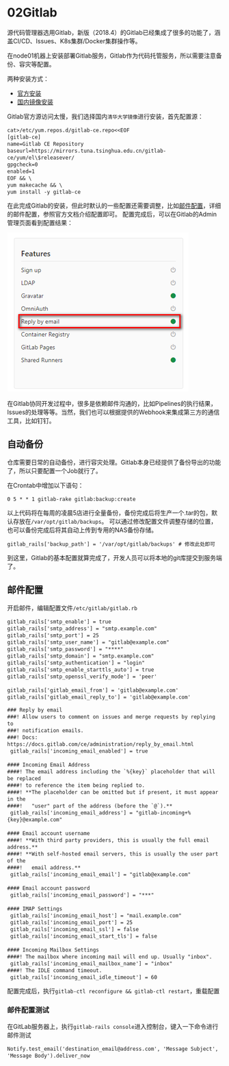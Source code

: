 02Gitlab
===
源代码管理器选用Gitlab，新版（2018.4）的Gitlab已经集成了很多的功能了，涵盖CI/CD、Issues、K8s集群/Docker集群操作等。

在node01机器上安装部署Gitlab服务，Gitlab作为代码托管服务，所以需要注意备份、容灾等配置。

两种安装方式：
* [官方安装](https://about.gitlab.com/installation/#centos-7)
* [国内镜像安装](https://mirror.tuna.tsinghua.edu.cn/help/gitlab-ce/)

Gitlab官方源访问太慢，我们选择国内`清华大学镜像`进行安装，首先配置源：

```shell
cat>/etc/yum.repos.d/gitlab-ce.repo<<EOF
[gitlab-ce]
name=Gitlab CE Repository
baseurl=https://mirrors.tuna.tsinghua.edu.cn/gitlab-ce/yum/el\$releasever/
gpgcheck=0
enabled=1
EOF && \
yum makecache && \
yum install -y gitlab-ce
```
在此完成Gitlab的安装，但此时默认的一些配置还需要调整，比如[邮件配置](https://docs.gitlab.com/ce/administration/reply_by_email.html)，详细的邮件配置，参照官方文档介绍配置即可。
配置完成后，可以在Gitlab的Admin管理页面看到配置结果：

![邮件配置](img.resource/2018-04-08_142627.png)

在Gitlab协同开发过程中，很多是依赖邮件沟通的，比如Pipelines的执行结果，Issues的处理等等。当然，我们也可以根据提供的Webhook来集成第三方的通信工具，比如钉钉。

## 自动备份

仓库需要日常的自动备份，进行容灾处理。Gitlab本身已经提供了备份导出的功能了，所以只要配置一个Job就行了。

在Crontab中增加以下语句：

```shell
0 5 * * 1 gitlab-rake gitlab:backup:create
```
以上代码将在每周的凌晨5店进行全量备份，备份完成后将生产一个.tar的包，默认存放在`/var/opt/gitlab/backups`。
可以通过修改配置文件调整存储的位置，也可以备份完成后将其自动上传到专用的NAS备份存储。

```shell
gitlab_rails['backup_path'] = '/var/opt/gitlab/backups' # 修改此处即可
```

到这里，Gitlab的基本配置就算完成了，开发人员可以将本地的git库提交到服务端了。

## 邮件配置

开启邮件，编辑配置文件`/etc/gitlab/gitlab.rb`

```shell
gitlab_rails['smtp_enable'] = true
gitlab_rails['smtp_address'] = "smtp.example.com"
gitlab_rails['smtp_port'] = 25
gitlab_rails['smtp_user_name'] = "gitlab@example.com"
gitlab_rails['smtp_password'] = "****"
gitlab_rails['smtp_domain'] = "smtp.example.com"
gitlab_rails['smtp_authentication'] = "login"
gitlab_rails['smtp_enable_starttls_auto'] = true
gitlab_rails['smtp_openssl_verify_mode'] = 'peer'

gitlab_rails['gitlab_email_from'] = 'gitlab@example.com'
gitlab_rails['gitlab_email_reply_to'] = 'gitlab@example.com'
```

```shell
### Reply by email
###! Allow users to comment on issues and merge requests by replying to
###! notification emails.
###! Docs: https://docs.gitlab.com/ce/administration/reply_by_email.html
 gitlab_rails['incoming_email_enabled'] = true

#### Incoming Email Address
####! The email address including the `%{key}` placeholder that will be replaced
####! to reference the item being replied to.
####! **The placeholder can be omitted but if present, it must appear in the
####!   "user" part of the address (before the `@`).**
 gitlab_rails['incoming_email_address'] = "gitlab-incoming+%{key}@example.com"

#### Email account username
####! **With third party providers, this is usually the full email address.**
####! **With self-hosted email servers, this is usually the user part of the
####!   email address.**
 gitlab_rails['incoming_email_email'] = "gitlab@example.com"

#### Email account password
 gitlab_rails['incoming_email_password'] = "***"

#### IMAP Settings
 gitlab_rails['incoming_email_host'] = "mail.example.com"
 gitlab_rails['incoming_email_port'] = 25
 gitlab_rails['incoming_email_ssl'] = false
 gitlab_rails['incoming_email_start_tls'] = false

#### Incoming Mailbox Settings
####! The mailbox where incoming mail will end up. Usually "inbox".
 gitlab_rails['incoming_email_mailbox_name'] = "inbox"
####! The IDLE command timeout.
 gitlab_rails['incoming_email_idle_timeout'] = 60
```

配置完成后，执行`gitlab-ctl reconfigure && gitlab-ctl restart`，重载配置

### 邮件配置测试

在GitLab服务器上，执行`gitlab-rails console`进入控制台，键入一下命令进行邮件测试

```shell
Notify.test_email('destination_email@address.com', 'Message Subject', 'Message Body').deliver_now
```
